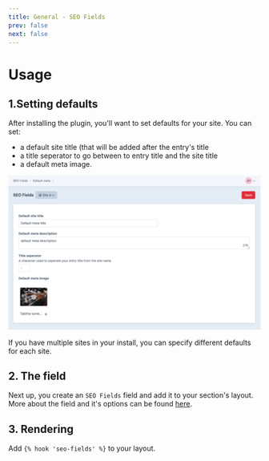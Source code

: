 ```yaml
---
title: General - SEO Fields
prev: false
next: false
---
```

# Usage

## 1.Setting defaults
After installing the plugin, you'll want to set defaults for your site.
You can set:
- a default site title (that will be added after the entry's title
- a title seperator to go between to entry title and the site title
- a default meta image.

<img src="./images/defaults.png">

If you have multiple sites in your install, you can specify different defaults for each site.

## 2. The field
Next up, you create an `SEO Fields` field and add it to your section's layout. More about the field and it's options can be found [here](field.html#field).

## 3. Rendering

Add `{% hook 'seo-fields' %}` to your layout.